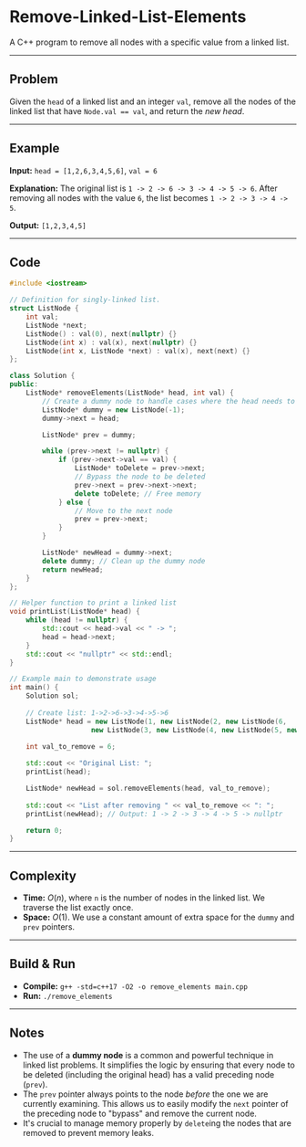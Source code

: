 # Remove-Linked-List-Elements

A C++ program to remove all nodes with a specific value from a linked list.

-----

## Problem

Given the `head` of a linked list and an integer `val`, remove all the nodes of the linked list that have `Node.val == val`, and return the *new head*.

-----

## Example

**Input:** `head = [1,2,6,3,4,5,6]`, `val = 6`

**Explanation:**
The original list is `1 -> 2 -> 6 -> 3 -> 4 -> 5 -> 6`. After removing all nodes with the value `6`, the list becomes `1 -> 2 -> 3 -> 4 -> 5`.

**Output:** `[1,2,3,4,5]`

-----

## Code

```cpp
#include <iostream>

// Definition for singly-linked list.
struct ListNode {
    int val;
    ListNode *next;
    ListNode() : val(0), next(nullptr) {}
    ListNode(int x) : val(x), next(nullptr) {}
    ListNode(int x, ListNode *next) : val(x), next(next) {}
};

class Solution {
public:
    ListNode* removeElements(ListNode* head, int val) {
        // Create a dummy node to handle cases where the head needs to be removed.
        ListNode* dummy = new ListNode(-1);
        dummy->next = head;

        ListNode* prev = dummy;

        while (prev->next != nullptr) {
            if (prev->next->val == val) {
                ListNode* toDelete = prev->next;
                // Bypass the node to be deleted
                prev->next = prev->next->next;
                delete toDelete; // Free memory
            } else {
                // Move to the next node
                prev = prev->next;
            }
        }

        ListNode* newHead = dummy->next;
        delete dummy; // Clean up the dummy node
        return newHead;
    }
};

// Helper function to print a linked list
void printList(ListNode* head) {
    while (head != nullptr) {
        std::cout << head->val << " -> ";
        head = head->next;
    }
    std::cout << "nullptr" << std::endl;
}

// Example main to demonstrate usage
int main() {
    Solution sol;
    
    // Create list: 1->2->6->3->4->5->6
    ListNode* head = new ListNode(1, new ListNode(2, new ListNode(6, 
                    new ListNode(3, new ListNode(4, new ListNode(5, new ListNode(6)))))));
    
    int val_to_remove = 6;

    std::cout << "Original List: ";
    printList(head);

    ListNode* newHead = sol.removeElements(head, val_to_remove);
    
    std::cout << "List after removing " << val_to_remove << ": ";
    printList(newHead); // Output: 1 -> 2 -> 3 -> 4 -> 5 -> nullptr

    return 0;
}
```

-----

## Complexity

  - **Time:** $O(n)$, where `n` is the number of nodes in the linked list. We traverse the list exactly once.
  - **Space:** $O(1)$. We use a constant amount of extra space for the `dummy` and `prev` pointers.

-----

## Build & Run

  - **Compile:** `g++ -std=c++17 -O2 -o remove_elements main.cpp`
  - **Run:** `./remove_elements`

-----

## Notes

  - The use of a **dummy node** is a common and powerful technique in linked list problems. It simplifies the logic by ensuring that every node to be deleted (including the original head) has a valid preceding node (`prev`).
  - The `prev` pointer always points to the node *before* the one we are currently examining. This allows us to easily modify the `next` pointer of the preceding node to "bypass" and remove the current node.
  - It's crucial to manage memory properly by `delete`ing the nodes that are removed to prevent memory leaks.
